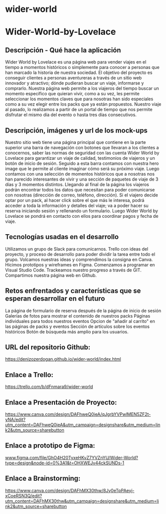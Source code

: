 # wider-world

# Wider-World-by-Lovelace

## Descripción - Qué hace la aplicación

Wider World by Lovelace es una página web para vender viajes en el tiempo a momentos históricos o simplemente para conocer a personas que han marcado la historia de nuestra sociedad. El objetivo del proyecto es conseguir clientes a personas aventureras a través de un sitio web innovador y atractivo; dónde pudieran buscar un viaje, informarse y comprarlo.
Nuestra página web permite a los viajeros del tiempo buscar un momento específico que quieran vivir, como a su vez, les permite seleccionar los momentos claves que para nosotras han sido especiales como a su vez elegir entre los packs que ya están propuestos. 
Nuestro viaje al pasado, lo realizamos a partir de un portal de tiempo que nos permite disfrutar el mismo día del evento o hasta tres días consecutivos. 

## Descripción, imágenes y url de los mock-ups

Nuestro sitio web tiene una página principal que contiene en la parte superior una barra de navegación con botones que llevaran a los clientes a conocernos, saber las normas de seguridad con las cuenta Wider World by Lovelace para garantizar un viaje de calidad, testimonios de viajeros y un botón de inicio de sesión. Seguido a esta barra contamos con nuestra hero image que le permite al cliente imaginar cómo será su próximo viaje. 
Luego contamos con una selección de momentos históricos que a nosotras nos han parecido interesantes de vivir y una sección de paquetes de viaje de 3 días y 3 momentos distintos. 
Llegando al final de la página los viajeros podrán encontrar todos los datos que necesitan para poder comunicarse con nosotras (dirección de correo, teléfono, dirección). 
Si el viajero decide optar por un pack, al hacer click sobre el que más le interesa, podrá acceder a toda la información y detalles del viaje; va  a poder hacer su reserva iniciando sesión y rellenando un formulario. Luego Wider World by Lovelace se pondrá en contacto con ellos para coordinar pagos y fecha de viaje. 

## Tecnologías usadas en el desarrollo

Utilizamos un grupo de Slack para comunicarnos.
Trello con ideas del proyecto, y proceso de desarrollo para poder dividir la tarea entre todo el grupo. 
Volcamos nuestras ideas y comprendimos la consigna en Canva.
Hicimos prototipos y wireframes en Figma.
Comenzamos a programar en Visual Studio Code.
Trackeamos nuestro progreso a través de GIT.
Compartimos nuestra página web en Github.

## Retos enfrentados y características que se esperan desarrollar en el futuro

La página de formulario de reserva después de la página de inicio de sesión
Galerías de fotos para mostrar el contenido de nuestros packs
Páginas individuales para todos nuestros eventos
Opcion de "añadir al carrito" en las páginas de packs y eventos
Sección de artículos sobre los eventos históricos
Botón de búsqueda más amplio para los usuarios. 

## URL del repositorio Github: 

https://denizozerdogan.github.io/wider-world/index.html 

## Enlace a Trello: 

https://trello.com/b/dFnmara9/wider-world 

## Enlace a Presentación de Proyecto: 
 
https://www.canva.com/design/DAFhweQ0ieA/qJgrbYVPwlMEN5ZF2t-yNA/edit?utm_content=DAFhweQ0ieA&utm_campaign=designshare&utm_medium=link2&utm_source=sharebutton 

## Enlace a prototipo de Figma: 
www.figma.com/file/GhO4H20TyxeHKvZ7YVZnYU/Wider-World?type=design&node-id=0%3A1&t=OHXWEJv44ckSUNDs-1 

## Enlace a Brainstorming: 
https://www.canva.com/design/DAFhMX30thw/8Jy0eTpPAeyj-xCoeRSN3Q/edit?utm_content=DAFhMX30thw&utm_campaign=designshare&utm_medium=link2&utm_source=sharebutton 
